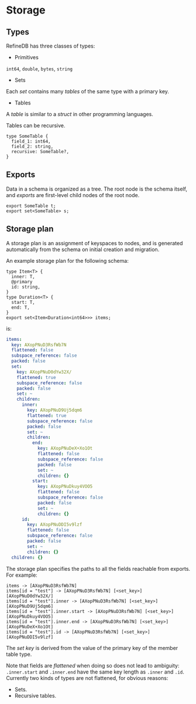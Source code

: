 # Storage

## Types

RefineDB has three classes of types:

- Primitives

`int64`, `double`, `bytes`, `string`

- Sets

Each *set* contains many *tables* of the same type with a primary key.

- Tables

A *table* is similar to a *struct* in other programming languages.

Tables can be recursive.

```
type SomeTable {
  field_1: int64,
  field_2: string,
  recursive: SomeTable?,
}
```

## Exports

Data in a schema is organized as a tree. The root node is the schema itself, and *exports*
are first-level child nodes of the root node.

```
export SomeTable t;
export set<SomeTable> s;
```

## Storage plan

A storage plan is an assignment of keyspaces to nodes, and is generated automatically from
the schema on initial creation and migration.

An example storage plan for the following schema:

```
type Item<T> {
  inner: T,
  @primary
  id: string,
}
type Duration<T> {
  start: T,
  end: T,
}
export set<Item<Duration<int64>>> items;
```

is:

```yaml
items:
  key: AXopPNuD3RsfWb7N
  flattened: false
  subspace_reference: false
  packed: false
  set:
    key: AXopPNuD0dYw32X/
    flattened: true
    subspace_reference: false
    packed: false
    set: ~
    children:
      inner:
        key: AXopPNuD9Uj5dqm6
        flattened: true
        subspace_reference: false
        packed: false
        set: ~
        children:
          end:
            key: AXopPNuDeX+Xo1Ot
            flattened: false
            subspace_reference: false 
            packed: false
            set: ~
            children: {}
          start:
            key: AXopPNuDkuy4VOO5
            flattened: false
            subspace_reference: false 
            packed: false
            set: ~
            children: {}
      id:
        key: AXopPNuDDI5v9lzf
        flattened: false
        subspace_reference: false
        packed: false
        set: ~
        children: {}
  children: {}
```

The storage plan specifies the paths to all the fields reachable from exports. For example:

```
items -> [AXopPNuD3RsfWb7N]
items[id = "test"] -> [AXopPNuD3RsfWb7N] [<set_key>] [AXopPNuD0dYw32X/]
items[id = "test"].inner -> [AXopPNuD3RsfWb7N] [<set_key>] [AXopPNuD9Uj5dqm6]
items[id = "test"].inner.start -> [AXopPNuD3RsfWb7N] [<set_key>] [AXopPNuDkuy4VOO5]
items[id = "test"].inner.end -> [AXopPNuD3RsfWb7N] [<set_key>] [AXopPNuDeX+Xo1Ot]
items[id = "test"].id -> [AXopPNuD3RsfWb7N] [<set_key>] [AXopPNuDDI5v9lzf]
```

The *set key* is derived from the value of the primary key of the member table type.

Note that fields are *flattened* when doing so does not lead to ambiguity: `.inner.start` and
`.inner.end` have the same key length as `.inner` and `.id`. Currently two kinds of types are
not flattened, for obvious reasons:

- Sets.
- Recursive tables.
